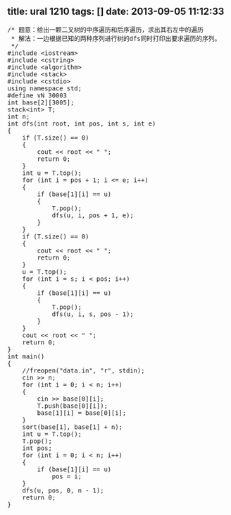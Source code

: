 title: ural 1210
tags: []
date: 2013-09-05 11:12:33
---

<pre config="brush:cpp;toolbar:false;">/* 题意：给出一颗二叉树的中序遍历和后序遍历，求出其右左中的遍历
 * 解法：一边根据已知的两种序列进行树的dfs同时打印出要求遍历的序列。
 */
#include &lt;iostream&gt;
#include &lt;cstring&gt;
#include &lt;algorithm&gt;
#include &lt;stack&gt;
#include &lt;cstdio&gt;
using namespace std;
#define vN 30003
int base[2][3005];
stack&lt;int&gt; T;
int n;
int dfs(int root, int pos, int s, int e)
{
    if (T.size() == 0)
    {
        cout &lt;&lt; root &lt;&lt; " ";
        return 0;
    }
    int u = T.top();
    for (int i = pos + 1; i &lt;= e; i++)
    {
        if (base[1][i] == u)
        {
            T.pop();
            dfs(u, i, pos + 1, e);
        }
    }
    if (T.size() == 0)
    {
        cout &lt;&lt; root &lt;&lt; " ";
        return 0;
    }
    u = T.top();
    for (int i = s; i &lt; pos; i++)
    {
        if (base[1][i] == u)
        {
            T.pop();
            dfs(u, i, s, pos - 1);
        }
    }
    cout &lt;&lt; root &lt;&lt; " ";
    return 0;
}
int main()
{
    //freopen("data.in", "r", stdin);
    cin &gt;&gt; n;
    for (int i = 0; i &lt; n; i++)
    {
        cin &gt;&gt; base[0][i];
        T.push(base[0][i]);
        base[1][i] = base[0][i];
    }
    sort(base[1], base[1] + n);
    int u = T.top();
    T.pop();
    int pos;
    for (int i = 0; i &lt; n; i++)
    {
        if (base[1][i] == u)
            pos = i;
    }
    dfs(u, pos, 0, n - 1);
    return 0;
}</pre>
